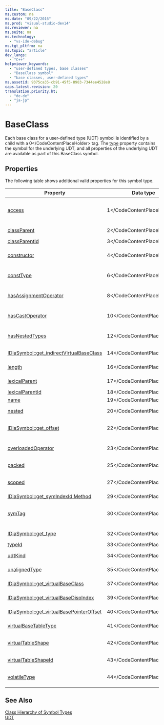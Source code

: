 ```yaml
---
title: "BaseClass"
ms.custom: na
ms.date: "09/22/2016"
ms.prod: "visual-studio-dev14"
ms.reviewer: na
ms.suite: na
ms.technology: 
  - "vs-ide-debug"
ms.tgt_pltfrm: na
ms.topic: "article"
dev_langs: 
  - "C++"
helpviewer_keywords: 
  - "user-defined types, base classes"
  - "BaseClass symbol"
  - "base classes, user-defined types"
ms.assetid: 9375ca35-cb91-45f5-8903-7344ee4528e8
caps.latest.revision: 20
translation.priority.ht: 
  - "de-de"
  - "ja-jp"
---
```

# BaseClass
Each base class for a user-defined type (UDT) symbol is identified by a child with a <CodeContentPlaceHolder>0\</CodeContentPlaceHolder> tag. The [type](../vs140/idiasymbol--get_type.md) property contains the symbol for the underlying UDT, and all properties of the underlying UDT are available as part of this BaseClass symbol.  
  
## Properties  
 The following table shows additional valid properties for this symbol type.  
  
|Property|Data type|Description|  
|--------------|---------------|-----------------|  
|[access](../vs140/idiasymbol--get_access.md)|<CodeContentPlaceHolder>1\</CodeContentPlaceHolder>|Access modifier applied to this base class. One of the [CV_access_e Enumeration](../vs140/cv_access_e.md) values.|  
|[classParent](../vs140/idiasymbol--get_classparent.md)|<CodeContentPlaceHolder>2\</CodeContentPlaceHolder>|Symbol of the enclosing class (if any).|  
|[classParentId](../vs140/idiasymbol--get_classparentid.md)|<CodeContentPlaceHolder>3\</CodeContentPlaceHolder>|ID of the class parent symbol.|  
|[constructor](../vs140/idiasymbol--get_constructor.md)|<CodeContentPlaceHolder>4\</CodeContentPlaceHolder>|<CodeContentPlaceHolder>5\</CodeContentPlaceHolder> if the base class has a constructor.|  
|[constType](../vs140/idiasymbol--get_consttype.md)|<CodeContentPlaceHolder>6\</CodeContentPlaceHolder>|<CodeContentPlaceHolder>7\</CodeContentPlaceHolder> if the base class is marked as const.|  
|[hasAssignmentOperator](../vs140/idiasymbol--get_hasassignmentoperator.md)|<CodeContentPlaceHolder>8\</CodeContentPlaceHolder>|<CodeContentPlaceHolder>9\</CodeContentPlaceHolder> if the base class has an assignment operator.|  
|[hasCastOperator](../vs140/idiasymbol--get_hascastoperator.md)|<CodeContentPlaceHolder>10\</CodeContentPlaceHolder>|<CodeContentPlaceHolder>11\</CodeContentPlaceHolder> if the base class has a cast operator.|  
|[hasNestedTypes](../vs140/idiasymbol--get_hasnestedtypes.md)|<CodeContentPlaceHolder>12\</CodeContentPlaceHolder>|<CodeContentPlaceHolder>13\</CodeContentPlaceHolder> if the base class has nested types.|  
|[IDiaSymbol::get_indirectVirtualBaseClass](../vs140/idiasymbol--get_indirectvirtualbaseclass.md)|<CodeContentPlaceHolder>14\</CodeContentPlaceHolder>|<CodeContentPlaceHolder>15\</CodeContentPlaceHolder> if the base class is indirect.|  
|[length](../vs140/idiasymbol--get_length.md)|<CodeContentPlaceHolder>16\</CodeContentPlaceHolder>|Length of this base class in bytes.|  
|[lexicalParent](../vs140/idiasymbol--get_lexicalparent.md)|<CodeContentPlaceHolder>17\</CodeContentPlaceHolder>|Symbol of the enclosing compiland.|  
|[lexicalParentId](../vs140/idiasymbol--get_lexicalparentid.md)|<CodeContentPlaceHolder>18\</CodeContentPlaceHolder>|ID of the lexical parent symbol.|  
|[name](../vs140/idiasymbol--get_name.md)|<CodeContentPlaceHolder>19\</CodeContentPlaceHolder>|Name of the base class.|  
|[nested](../vs140/idiasymbol--get_nested.md)|<CodeContentPlaceHolder>20\</CodeContentPlaceHolder>|<CodeContentPlaceHolder>21\</CodeContentPlaceHolder> if the base class is nested.|  
|[IDiaSymbol::get_offset](../vs140/idiasymbol--get_offset.md)|<CodeContentPlaceHolder>22\</CodeContentPlaceHolder>|Offset of subobject that represents the base class within the structure.|  
|[overloadedOperator](../vs140/idiasymbol--get_overloadedoperator.md)|<CodeContentPlaceHolder>23\</CodeContentPlaceHolder>|<CodeContentPlaceHolder>24\</CodeContentPlaceHolder> if the base class has any overloaded operators.|  
|[packed](../vs140/idiasymbol--get_packed.md)|<CodeContentPlaceHolder>25\</CodeContentPlaceHolder>|<CodeContentPlaceHolder>26\</CodeContentPlaceHolder> if the base class is packed.|  
|[scoped](../vs140/idiasymbol--get_scoped.md)|<CodeContentPlaceHolder>27\</CodeContentPlaceHolder>|<CodeContentPlaceHolder>28\</CodeContentPlaceHolder> if the base class appears in a nonglobal scope.|  
|[IDiaSymbol::get_symIndexId Method](../vs140/idiasymbol--get_symindexid.md)|<CodeContentPlaceHolder>29\</CodeContentPlaceHolder>|Index ID of symbol.|  
|[symTag](../vs140/idiasymbol--get_symtag.md)|<CodeContentPlaceHolder>30\</CodeContentPlaceHolder>|Returns <CodeContentPlaceHolder>31\</CodeContentPlaceHolder> (one of the [SymTagEnum Enumeration](../vs140/symtagenum.md) values).|  
|[IDiaSymbol::get_type](../vs140/idiasymbol--get_type.md)|<CodeContentPlaceHolder>32\</CodeContentPlaceHolder>|The symbol for the base class [UDT](../vs140/udt.md).|  
|[typeId](../vs140/idiasymbol--get_typeid.md)|<CodeContentPlaceHolder>33\</CodeContentPlaceHolder>|ID of the type symbol.|  
|[udtKind](../vs140/idiasymbol--get_udtkind.md)|<CodeContentPlaceHolder>34\</CodeContentPlaceHolder>|A value from the [UdtKind Enumeration](../vs140/udtkind.md).|  
|[unalignedType](../vs140/idiasymbol--get_unalignedtype.md)|<CodeContentPlaceHolder>35\</CodeContentPlaceHolder>|<CodeContentPlaceHolder>36\</CodeContentPlaceHolder> if the base class is unaligned.|  
|[IDiaSymbol::get_virtualBaseClass](../vs140/idiasymbol--get_virtualbaseclass.md)|<CodeContentPlaceHolder>37\</CodeContentPlaceHolder>|<CodeContentPlaceHolder>38\</CodeContentPlaceHolder> if the base class is virtual.|  
|[IDiaSymbol::get_virtualBaseDispIndex](../vs140/idiasymbol--get_virtualbasedispindex.md)|<CodeContentPlaceHolder>39\</CodeContentPlaceHolder>|Index into the virtual base displacement table.|  
|[IDiaSymbol::get_virtualBasePointerOffset](../vs140/idiasymbol--get_virtualbasepointeroffset.md)|<CodeContentPlaceHolder>40\</CodeContentPlaceHolder>|Offset of the virtual base pointer.|  
|[virtualBaseTableType](../vs140/idiasymbol--get_virtualbasetabletype.md)|<CodeContentPlaceHolder>41\</CodeContentPlaceHolder>|The type of the virtual base table pointer.|  
|[virtualTableShape](../vs140/idiasymbol--get_virtualtableshape.md)|<CodeContentPlaceHolder>42\</CodeContentPlaceHolder>|The symbol describing the type of the virtual table for this base class.|  
|[virtualTableShapeId](../vs140/idiasymbol--get_virtualtableshapeid.md)|<CodeContentPlaceHolder>43\</CodeContentPlaceHolder>|ID of the virtual table shape symbol.|  
|[volatileType](../vs140/idiasymbol--get_volatiletype.md)|<CodeContentPlaceHolder>44\</CodeContentPlaceHolder>|<CodeContentPlaceHolder>45\</CodeContentPlaceHolder> if the base class is marked as volatile.|  
  
## See Also  
 [Class Hierarchy of Symbol Types](../vs140/class-hierarchy-of-symbol-types.md)   
 [UDT](../vs140/udt.md)
